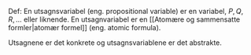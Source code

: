 Def:
En utsagnsvariabel (eng. propositional variable) er en variabel, $P,Q,R,\ldots$ eller liknende. En utsagnvariabel er en [[Atomære og sammensatte formler|atomær formel]] (eng. atomic formula).

Utsagnene er det konkrete og utsagnsvariablene er det abstrakte.

